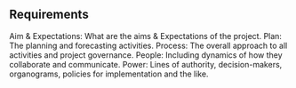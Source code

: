 ## Requirements
Aim & Expectations: What are the aims & Expectations of the project.
Plan: The planning and forecasting activities.
Process: The overall approach to all activities and project governance.
People: Including dynamics of how they collaborate and communicate.
Power: Lines of authority, decision-makers, organograms, policies for implementation and the like.
